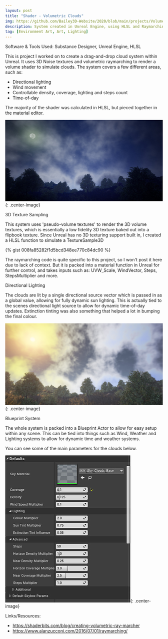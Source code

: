 ```yaml
---
layout: post
title: "Shader - Volumetric Clouds"
img: https://github.com/Bailey3D-Website/2020/blob/main/projects/Volumetric%20Clouds/thumb.jpg?raw=true # Add image post (optional)
description: System created in Unreal Engine, using HLSL and Raymarching techniques to create volumetric clouds.
tag: [Environment Art, Art, Lighting]
---
```

 Software & Tools Used: Substance Designer, Unreal Engine, HLSL


This is project I worked on to create a drag-and-drop cloud system within Unreal. It uses 3D Noise textures and volumetric raymarching to render a volume shader to simulate clouds. The system covers a few different areas, such as:

- Directional lighting
- Wind movement
- Controllable density, coverage, lighting and steps count
- Time-of-day

The majority of the shader was calculated in HLSL, but pieced together in the material editor.

![Image](https://github.com/Bailey3D-Website/2020/blob/main/projects/Volumetric%20Clouds/bailey-martin-volumeclouds-render-01.jpg?raw=true){: .center-image}

3D Texture Sampling

This system uses 'pseudo-volume textures'  to render the 3D volume textures, which is essentially a low fidelity 3D texture baked out into a flipbook texture. Since Unreal has no 3D texturing support built in, I created a HLSL function to simulate a TextureSample3D 

{% gist 008fa85282f1d5bcd348ee770c84dc90 %}

The raymarching code is quite specific to this project, so I won't post it here due to lack of context. But it is packed into a material function in Unreal for further control, and takes inputs such as: UVW_Scale, WindVector, Steps, StepsMultiplier and more.

Directional Lighting

The clouds are lit by a single directional source vector which is passed in as a global value, allowing for fully dynamic sun lighting. This is actually tied to the scenes directional light source to allow for dynamic time-of-day updates. Extinction tinting was also something that helped a lot in bumping the final colour.

![Image](https://github.com/Bailey3D-Website/2020/blob/main/projects/Volumetric%20Clouds/bailey-martin-volumeclouds-render-02.jpg?raw=true){: .center-image}

Blueprint System

The whole system is packed into a Blueprint Actor to allow for easy setup within any scene. This can be tied into things such as Wind, Weather and Lighting systems to allow for dynamic time and weather systems.

You can see some of the main parameters for the clouds below.

![Image](https://github.com/Bailey3D-Website/2020/blob/main/projects/Volumetric%20Clouds/bailey-martin-ezgif-com-resize.jpg?raw=true){: .center-image}

 Links/Resources:

- https://shaderbits.com/blog/creating-volumetric-ray-marcher
- https://www.alanzucconi.com/2016/07/01/raymarching/